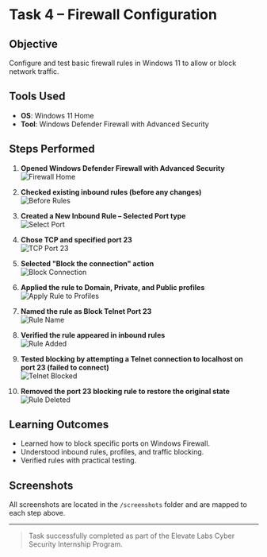 # Task 4 – Firewall Configuration

## Objective
Configure and test basic firewall rules in Windows 11 to allow or block network traffic.

## Tools Used
- **OS**: Windows 11 Home
- **Tool**: Windows Defender Firewall with Advanced Security

## Steps Performed

1. **Opened Windows Defender Firewall with Advanced Security**  
   ![Firewall Home](./screenshots/1-firewall-home.png)

2. **Checked existing inbound rules (before any changes)**  
   ![Before Rules](./screenshots/2-before-rules.png)

3. **Created a New Inbound Rule – Selected Port type**  
   ![Select Port](./screenshots/3-select-port.png)

4. **Chose TCP and specified port 23**  
   ![TCP Port 23](./screenshots/4-tcp-port23.png)

5. **Selected "Block the connection" action**  
   ![Block Connection](./screenshots/5-block-connection.png)

6. **Applied the rule to Domain, Private, and Public profiles**  
   ![Apply Rule to Profiles](./screenshots/6-rule-application-to-profiles.png)

7. **Named the rule as Block Telnet Port 23**  
   ![Rule Name](./screenshots/8-rule-name.png)

8. **Verified the rule appeared in inbound rules**  
   ![Rule Added](./screenshots/7-rule-added.png)

9. **Tested blocking by attempting a Telnet connection to localhost on port 23 (failed to connect)**  
   ![Telnet Blocked](./screenshots/9-telnet-blocked.png)

10. **Removed the port 23 blocking rule to restore the original state**  
    ![Rule Deleted](./screenshots/10-rule-deleted.png)

## Learning Outcomes
- Learned how to block specific ports on Windows Firewall.
- Understood inbound rules, profiles, and traffic blocking.
- Verified rules with practical testing.

## Screenshots
All screenshots are located in the `/screenshots` folder and are mapped to each step above.

---

> Task successfully completed as part of the Elevate Labs Cyber Security Internship Program.
